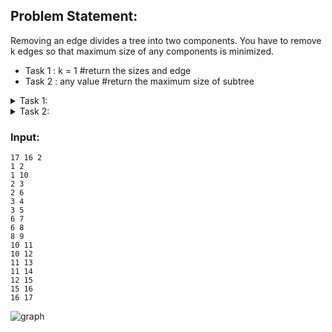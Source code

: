 ## Problem Statement:
Removing an edge divides a tree into two components. You have to remove k edges so that maximum size of any components is minimized.
<ul>
  <li>Task 1 : k = 1         #return the sizes and edge </li>
  <li>Task 2 : any value     #return the maximum size of subtree </li>
</ul>


<details>
  <summary> Task 1: </summary>

  ```
    vector<ll>tree[100];
    ll child[100] , vis[100], par[100];
    
    
    ll dfs(ll i){
    
        vis[i] = 1 ;
        int sub = 1 ;
    
        for(auto x : tree[i]){
            if(!vis[x]){
                sub+=dfs(x);
                par[x] = i ;
            }
        }
        child[i] = sub ;
        return sub ;
    }
    
    int main() {
        int n , e , k , x , y ;
        cin >> n >> e >> k;
    
        fr(i,0,e){
            cin >> x >> y ;
            tree[x].pb(y);
        }
    
        par[1] = -1 ;
        dfs(1);
        int mx = INT_MAX , nd ;
    
        fr(i,2,n+1) {
            if(abs(n-child[i])<mx){
                mx = abs(n-child[i]) ;
                nd = i ;
            }
            //cout << child[i] <<" "; cout << endl;
        }
    
        cout <<"Maximized Subtree size : " << mx << " Removed Edge: "<< nd <<" "<<par[nd] <<"\n";
    return 0 ;
    }


  ```
</details>


<details>
  <summary>Task 2: </summary>

  ```
    vector<ll>tree[100];
    ll child[100] , vis[100], par[100];
    ll n , e , k , x , y , ans = 0 ;
    
    
    ll dfs(ll i){
        vis[i] = 1 ;
        int sub = 1 ;
        for(auto x : tree[i]){
            if(!vis[x]){
                ll val = dfs(x);
                sub+=val;
                par[x] = i ;
            }
        }
        child[i] = sub ;
        return sub ;
    }
    
    
    int tar , opn ;
    
    
    int trav(ll i){
    
    
        vis[i] = 1 ;
    
        int sub = 1 ;
        vector<int>v;
    
        for(auto x : tree[i]){
            if(!vis[x]){
                int val = trav(x);
                if(val) v.pb(val);
                else opn+=1;
                sub+=val ;
            }
        }
    
        if(sub<tar) return sub ;
        if(sub==tar) return 0 ;
    
        sort(all(v));
        reverse(all(v));
    
        for(auto x : v ){
            if(sub>=tar) {
                if(sub==tar && i==1 ) opn-=1;
                sub-=x ; opn+=1;
            }
           else break;
        }
        return sub;
    }
    
    int main() {
    
        cin >> n >> e >> k;
    
        fr(i,0,e){
            cin >> x >> y ;
            tree[x].pb(y);
        }
    
    
    
        par[1] = -1 ;
        dfs(1);
    
        int l = 1 , r = n , ans = INT_MAX ;
    
        while( l <= r ){
            memset(vis,0,sizeof(vis));
            tar = (l+r)/2 , opn = 0 ;
            trav(1);
    
            cout << tar <<" = tar opn = "<< opn << endl;
    
            if(opn>k) l = tar+1;
            else if(opn<k) r = tar-1 ;
            else {
                ans = min(ans,tar);
                r = tar-1;
            }
        }
    
        cout <<"Maximum Size of Subtree with " << k << " edge removal : "<<   ans << endl;
    
    
    return 0 ;
    }

  ```


</details>


### Input: 

```
17 16 2
1 2 
1 10 
2 3 
2 6 
3 4 
3 5 
6 7 
6 8 
8 9 
10 11
10 12
11 13
11 14 
12 15
15 16
16 17

```

![graph](https://github.com/Sajjad-Hossain-Talukder/DataStructures-and-Algorithms/assets/63524824/9f2cee3c-7a75-4942-943b-eae9566c2c65)



